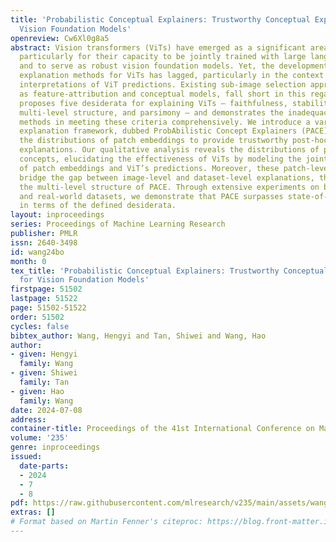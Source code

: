 ```yaml
---
title: 'Probabilistic Conceptual Explainers: Trustworthy Conceptual Explanations for
  Vision Foundation Models'
openreview: Cw6Xl0g8a5
abstract: Vision transformers (ViTs) have emerged as a significant area of focus,
  particularly for their capacity to be jointly trained with large language models
  and to serve as robust vision foundation models. Yet, the development of trustworthy
  explanation methods for ViTs has lagged, particularly in the context of post-hoc
  interpretations of ViT predictions. Existing sub-image selection approaches, such
  as feature-attribution and conceptual models, fall short in this regard. This paper
  proposes five desiderata for explaining ViTs – faithfulness, stability, sparsity,
  multi-level structure, and parsimony – and demonstrates the inadequacy of current
  methods in meeting these criteria comprehensively. We introduce a variational Bayesian
  explanation framework, dubbed ProbAbilistic Concept Explainers (PACE), which models
  the distributions of patch embeddings to provide trustworthy post-hoc conceptual
  explanations. Our qualitative analysis reveals the distributions of patch-level
  concepts, elucidating the effectiveness of ViTs by modeling the joint distribution
  of patch embeddings and ViT’s predictions. Moreover, these patch-level explanations
  bridge the gap between image-level and dataset-level explanations, thus completing
  the multi-level structure of PACE. Through extensive experiments on both synthetic
  and real-world datasets, we demonstrate that PACE surpasses state-of-the-art methods
  in terms of the defined desiderata.
layout: inproceedings
series: Proceedings of Machine Learning Research
publisher: PMLR
issn: 2640-3498
id: wang24bo
month: 0
tex_title: 'Probabilistic Conceptual Explainers: Trustworthy Conceptual Explanations
  for Vision Foundation Models'
firstpage: 51502
lastpage: 51522
page: 51502-51522
order: 51502
cycles: false
bibtex_author: Wang, Hengyi and Tan, Shiwei and Wang, Hao
author:
- given: Hengyi
  family: Wang
- given: Shiwei
  family: Tan
- given: Hao
  family: Wang
date: 2024-07-08
address:
container-title: Proceedings of the 41st International Conference on Machine Learning
volume: '235'
genre: inproceedings
issued:
  date-parts:
  - 2024
  - 7
  - 8
pdf: https://raw.githubusercontent.com/mlresearch/v235/main/assets/wang24bo/wang24bo.pdf
extras: []
# Format based on Martin Fenner's citeproc: https://blog.front-matter.io/posts/citeproc-yaml-for-bibliographies/
---
```

